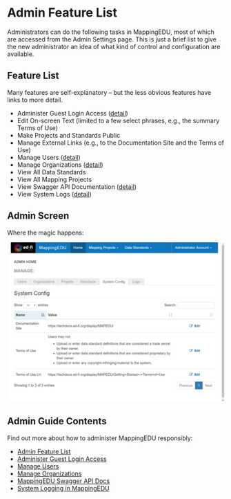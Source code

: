 # Admin Feature List

Administrators can do the following tasks in MappingEDU, most of which are
accessed from the Admin Settings page. This is just a brief list to give the new
administrator an idea of what kind of control and configuration are available.

## Feature List

Many features are self-explanatory – but the less obvious features have links to
more detail.

* Administer Guest Login Access ([detail](Administer_Guest_Login_Access.md))
* Edit On-screen Text (limited to a few select phrases, e.g., the summary Terms
  of Use)
* Make Projects and Standards Public
* Manage External Links (e.g., to the Documentation Site and the Terms  of Use)
* Manage Users ([detail](Manage_Users.md))
* Manage Organizations  ([detail](Manage_Organizations.md))
* View All Data Standards
* View All Mapping Projects
* View Swagger API Documentation ([detail](MappingEDU_Swagger_API_Docs.md))
* View System Logs ([detail](System_Logging_in_MappingEDU.md))

## Admin Screen

Where the magic happens:

![](../images/22708424/22708432.png)

## Admin Guide Contents

Find out more about how to administer MappingEDU responsibly:

* [Admin Feature List](Admin_Feature_List.md)
* [Administer Guest Login Access](Administer_Guest_Login_Access.md)
* [Manage Users](Manage_Users.md)
* [Manage Organizations](Manage_Organizations.md)
* [MappingEDU Swagger API Docs](MappingEDU_Swagger_API_Docs.md)
* [System Logging in MappingEDU](System_Logging_in_MappingEDU.md)
